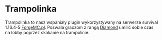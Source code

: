 # Trampolinka
Trampolinka to nasz wspaniały plugin wykorzystywany na serwerze survival 1.16.4-5 [ForgeMC.pl](https://forgemc.pl). Pozwala graczom z rangą [Diamond](https://sklep.forgemc.pl) umilić sobie czas na lobby poprzez skakanie na trampolinie.
